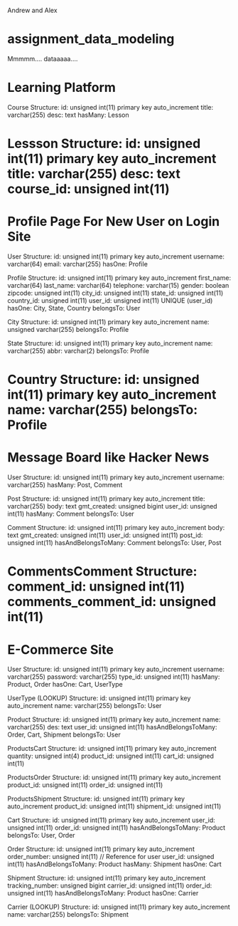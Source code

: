 Andrew and Alex

# assignment_data_modeling
Mmmmm.... dataaaaa....


Learning Platform
======================================================
Course
	Structure:
		id: unsigned int(11) primary key auto_increment
		title: varchar(255)
		desc: text
	hasMany:
		Lesson

Lessson
	Structure:
		id: unsigned int(11) primary key auto_increment
		title: varchar(255)
		desc: text
		course_id: unsigned int(11)
======================================================


Profile Page For New User on Login Site
======================================================
User
	Structure:
		id: unsigned int(11) primary key auto_increment
		username: varchar(64)
		email: varchar(255)
	hasOne:
		Profile

Profile
	Structure:
		id: unsigned int(11) primary key auto_increment
		first_name: varchar(64)
		last_name: varchar(64)
		telephone: varchar(15)
		gender: boolean
		zipcode: unsigned  int(11)
		city_id: unsigned int(11)
		state_id: unsigned int(11)
		country_id: unsigned int(11)
		user_id: unsigned int(11)
		UNIQUE (user_id)
	hasOne:
		City, State, Country
	belongsTo:
		User

City
	Structure:
		id: unsigned int(11) primary key auto_increment
		name: unsigned varchar(255)
		belongsTo:
			Profile

State
	Structure:
		id: unsigned int(11) primary key auto_increment
		name: varchar(255)
		abbr: varchar(2)
	belongsTo:
		Profile

Country
	Structure:
		id: unsigned int(11) primary key auto_increment
		name: varchar(255)
	belongsTo:
		Profile
======================================================


Message Board like Hacker News
======================================================
User
	Structure:
		id: unsigned int(11) primary key auto_increment
		username: varchar(255)
	hasMany:
		Post, Comment

Post
	Structure:
		id: unsigned int(11) primary key auto_increment
		title: varchar(255)
		body: text
		gmt_created: unsigned bigint
		user_id: unsigned int(11)
	hasMany:
		Comment
	belongsTo:
		User

Comment
	Structure:
		id: unsigned int(11) primary key auto_increment
		body: text
		gmt_created: unsigned int(11)
		user_id: unsigned int(11)
		post_id: unsigned int(11)
	hasAndBelongsToMany:
		Comment
	belongsTo:
		User, Post

CommentsComment
	Structure:
		comment_id: unsigned int(11)
		comments_comment_id: unsigned int(11)
======================================================


E-Commerce Site
======================================================
User
	Structure:
		id: unsigned int(11) primary key auto_increment
		username: varchar(255)
		password: varchar(255)
		type_id: unsigned int(11)
	hasMany:
		Product, Order
	hasOne:
		Cart, UserType

UserType (LOOKUP)
	Structure:
		id: unsigned int(11) primary key auto_increment
		name: varchar(255)
	belongsTo:
		User

Product
	Structure:
		id: unsigned int(11) primary key auto_increment
		name: varchar(255)
		des: text
		user_id: unsigned int(11)
	hasAndBelongsToMany:
		Order, Cart, Shipment
	belongsTo:
		User

ProductsCart
	Structure:
		id: unsigned int(11) primary key auto_increment
		quantity: unsigned int(4)
		product_id: unsigned int(11)
		cart_id: unsigned int(11)

ProductsOrder
	Structure:
		id: unsigned int(11) primary key auto_increment
		product_id: unsigned int(11)
		order_id: unsigned int(11)

ProductsShipment
	Structure:
		id: unsigned int(11) primary key auto_increment
		product_id: unsigned int(11)
		shipment_id: unsigned int(11)

Cart
	Structure:
		id: unsigned int(11) primary key auto_increment
		user_id: unsigned int(11)
		order_id: unsigned int(11)
	hasAndBelongsToMany:
		Product
	belongsTo:
		User, Order

Order
	Structure:
		id: unsigned int(11) primary key auto_increment
		order_number: unsigned int(11)  // Reference for user
		user_id: unsigned int(11)
	hasAndBelongsToMany:
		Product
	hasMany:
		Shipment
	hasOne:
		Cart

Shipment
	Structure:
		id: unsigned int(11) primary key auto_increment
		tracking_number: unsigned bigint
		carrier_id: unsigned int(11)
		order_id: unsigned int(11)
	hasAndBelongsToMany:
		Product
	hasOne:
		Carrier

Carrier (LOOKUP)
	Structure:
		id: unsigned int(11) primary key auto_increment
		name: varchar(255)
	belongsTo:
		Shipment
